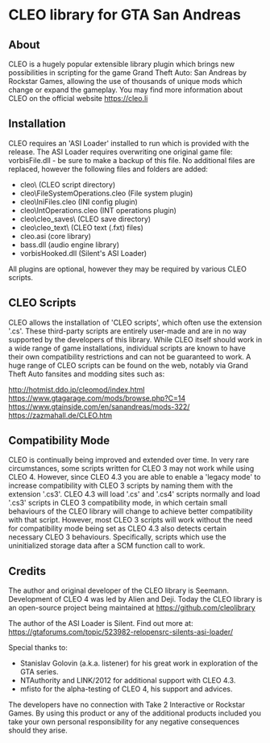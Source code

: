 # CLEO library for GTA San Andreas

## About
CLEO is a hugely popular extensible library plugin which brings new possibilities in scripting for the game Grand Theft Auto: San Andreas by Rockstar Games, allowing the use of thousands of unique mods which change or expand the gameplay. You may find more information about CLEO on the official website https://cleo.li

## Installation
CLEO requires an 'ASI Loader' installed to run which is provided with the release. The ASI Loader requires overwriting one original game file: vorbisFile.dll - be sure to make a backup of this file.
No additional files are replaced, however the following files and folders are added:

- cleo\ (CLEO script directory)
- cleo\FileSystemOperations.cleo (File system plugin)
- cleo\IniFiles.cleo (INI config plugin)
- cleo\IntOperations.cleo (INT operations plugin)
- cleo\cleo_saves\ (CLEO save directory)
- cleo\cleo_text\ (CLEO text (.fxt) files)
- cleo.asi (core library)
- bass.dll (audio engine library)
- vorbisHooked.dll (Silent's ASI Loader)

All plugins are optional, however they may be required by various CLEO scripts.

## CLEO Scripts
CLEO allows the installation of 'CLEO scripts', which often use the extension '.cs'. These third-party scripts are entirely user-made and are in no way supported by the developers of this library. While CLEO itself should work in a wide range of game installations, individual scripts are known to have their own compatibility restrictions and can not be guaranteed to work.
A huge range of CLEO scripts can be found on the web, notably via Grand Theft Auto fansites and modding sites such as:

http://hotmist.ddo.jp/cleomod/index.html
https://www.gtagarage.com/mods/browse.php?C=14
https://www.gtainside.com/en/sanandreas/mods-322/
https://zazmahall.de/CLEO.htm

## Compatibility Mode
CLEO is continually being improved and extended over time. In very rare circumstances, some scripts written for CLEO 3 may not work while using CLEO 4. However, since CLEO 4.3 you are able to enable a 'legacy mode' to increase compatibility with CLEO 3 scripts by naming them with the extension '.cs3'. CLEO 4.3 will load '.cs' and '.cs4' scripts normally and load '.cs3' scripts in CLEO 3 compatibility mode, in which certain small behaviours of the CLEO library will change to achieve better compatibility with that script. However, most CLEO 3 scripts will work without the need for compatibility mode being set as CLEO 4.3 also detects certain necessary CLEO 3 behaviours. Specifically, scripts which use the uninitialized storage data after a SCM function call to work.

## Credits
The author and original developer of the CLEO library is Seemann. Development of CLEO 4 was led by Alien and Deji. Today the CLEO library is an open-source project being maintained at https://github.com/cleolibrary

The author of the ASI Loader is Silent. Find out more at: https://gtaforums.com/topic/523982-relopensrc-silents-asi-loader/

Special thanks to:
 * Stanislav Golovin (a.k.a. listener) for his great work in exploration of the GTA series.
 * NTAuthority and LINK/2012 for additional support with CLEO 4.3.
 * mfisto for the alpha-testing of CLEO 4, his support and advices.

The developers have no connection with Take 2 Interactive or Rockstar Games.
By using this product or any of the additional products included you take your own personal responsibility for any negative consequences should they arise.
